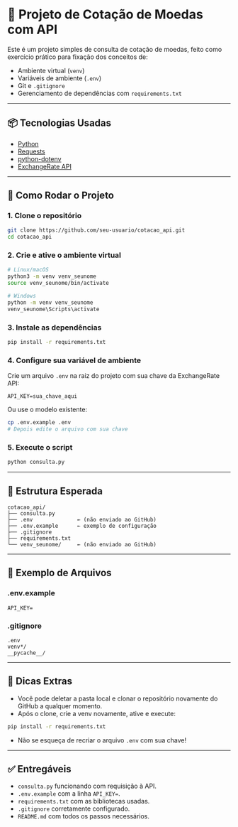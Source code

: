 # 💸 Projeto de Cotação de Moedas com API

Este é um projeto simples de consulta de cotação de moedas, feito como exercício prático para fixação dos conceitos de:

- Ambiente virtual (`venv`)
- Variáveis de ambiente (`.env`)
- Git e `.gitignore`
- Gerenciamento de dependências com `requirements.txt`

---

## 📦 Tecnologias Usadas

- [Python](https://www.python.org/)
- [Requests](https://pypi.org/project/requests/)
- [python-dotenv](https://pypi.org/project/python-dotenv/)
- [ExchangeRate API](https://www.exchangerate-api.com/)

---

## 🚀 Como Rodar o Projeto

### 1. Clone o repositório

```bash
git clone https://github.com/seu-usuario/cotacao_api.git
cd cotacao_api
```

### 2. Crie e ative o ambiente virtual

```bash
# Linux/macOS
python3 -m venv venv_seunome
source venv_seunome/bin/activate

# Windows
python -m venv venv_seunome
venv_seunome\Scripts\activate
```

### 3. Instale as dependências

```bash
pip install -r requirements.txt
```

### 4. Configure sua variável de ambiente

Crie um arquivo `.env` na raiz do projeto com sua chave da ExchangeRate API:

```
API_KEY=sua_chave_aqui
```

Ou use o modelo existente:

```bash
cp .env.example .env
# Depois edite o arquivo com sua chave
```

### 5. Execute o script

```bash
python consulta.py
```

---

## 📁 Estrutura Esperada

```
cotacao_api/
├── consulta.py
├── .env              ← (não enviado ao GitHub)
├── .env.example      ← exemplo de configuração
├── .gitignore
├── requirements.txt
└── venv_seunome/     ← (não enviado ao GitHub)
```

---

## 📄 Exemplo de Arquivos

### .env.example

```env
API_KEY=
```

### .gitignore

```gitignore
.env
venv*/
__pycache__/
```

---

## 📌 Dicas Extras

* Você pode deletar a pasta local e clonar o repositório novamente do GitHub a qualquer momento.
* Após o clone, crie a venv novamente, ative e execute:

```bash
pip install -r requirements.txt
```

* Não se esqueça de recriar o arquivo `.env` com sua chave!

---

## ✅ Entregáveis

* `consulta.py` funcionando com requisição à API.
* `.env.example` com a linha `API_KEY=`.
* `requirements.txt` com as bibliotecas usadas.
* `.gitignore` corretamente configurado.
* `README.md` com todos os passos necessários.


